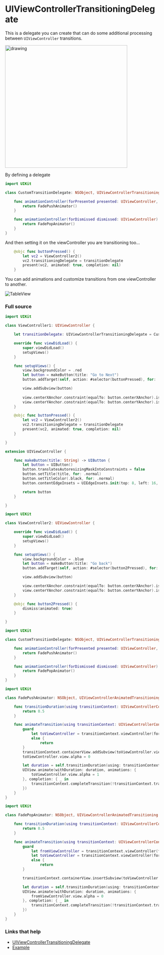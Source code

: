 # UIViewControllerTransitioningDelegate

This is a delegate you can create that can do some additional processing between `UIViewController` transitions.

<img src="https://github.com/jrasmusson/ios-starter-kit/blob/master/animations/UIViewControllerTransitioningDelegate/images/transition.png" alt="drawing" width="400"/>

By defining a delegate

```swift
import UIKit

class CustomTransitionDelegate: NSObject, UIViewControllerTransitioningDelegate {

    func animationController(forPresented presented: UIViewController, presenting: UIViewController, source: UIViewController) -> UIViewControllerAnimatedTransitioning? {
        return FadePushAnimator()
    }

    func animationController(forDismissed dismissed: UIViewController) -> UIViewControllerAnimatedTransitioning? {
        return FadePopAnimator()
    }
}
```

And then setting it on the viewController you are transitioning too...

```swift
    @objc func buttonPressed() {
        let vc2 = ViewController2()
        vc2.transitioningDelegate = transitionDelegate
        present(vc2, animated: true, completion: nil)
    }
```

You can add animations and customize transitions from one viewController to another.

![TableView](https://github.com/jrasmusson/ios-starter-kit/blob/master/basics/UIScrollView/images/demo.gif)

### Full source

```swift
import UIKit

class ViewController1: UIViewController {

    let transitionDelegate: UIViewControllerTransitioningDelegate = CustomTransitionDelegate()

    override func viewDidLoad() {
        super.viewDidLoad()
        setupViews()
    }

    func setupViews() {
        view.backgroundColor = .red
        let button = makeButton(title: "Go to Next")
        button.addTarget(self, action: #selector(buttonPressed), for: .touchUpInside)

        view.addSubview(button)
        
        view.centerXAnchor.constraint(equalTo: button.centerXAnchor).isActive = true
        view.centerYAnchor.constraint(equalTo: button.centerYAnchor).isActive = true
    }

    @objc func buttonPressed() {
        let vc2 = ViewController2()
        vc2.transitioningDelegate = transitionDelegate
        present(vc2, animated: true, completion: nil)
    }

}

extension UIViewController {

    func makeButton(title: String) -> UIButton {
        let button = UIButton()
        button.translatesAutoresizingMaskIntoConstraints = false
        button.setTitle(title, for: .normal)
        button.setTitleColor(.black, for: .normal)
        button.contentEdgeInsets = UIEdgeInsets.init(top: 8, left: 16, bottom: 8, right: 16)

        return button
    }

}
```

```swift
import UIKit

class ViewController2: UIViewController {

    override func viewDidLoad() {
        super.viewDidLoad()
        setupViews()
    }

    func setupViews() {
        view.backgroundColor = .blue
        let button = makeButton(title: "Go back")
        button.addTarget(self, action: #selector(button2Pressed), for: .touchUpInside)

        view.addSubview(button)

        view.centerXAnchor.constraint(equalTo: button.centerXAnchor).isActive = true
        view.centerYAnchor.constraint(equalTo: button.centerYAnchor).isActive = true
    }

    @objc func button2Pressed() {
        dismiss(animated: true)
    }

}
```

```swift
import UIKit

class CustomTransitionDelegate: NSObject, UIViewControllerTransitioningDelegate {

    func animationController(forPresented presented: UIViewController, presenting: UIViewController, source: UIViewController) -> UIViewControllerAnimatedTransitioning? {
        return FadePushAnimator()
    }

    func animationController(forDismissed dismissed: UIViewController) -> UIViewControllerAnimatedTransitioning? {
        return FadePopAnimator()
    }
}
```

```swift
import UIKit

class FadePushAnimator: NSObject, UIViewControllerAnimatedTransitioning {

    func transitionDuration(using transitionContext: UIViewControllerContextTransitioning?) -> TimeInterval {
        return 0.5
    }

    func animateTransition(using transitionContext: UIViewControllerContextTransitioning) {
        guard
            let toViewController = transitionContext.viewController(forKey: .to)
            else {
                return
        }
        transitionContext.containerView.addSubview(toViewController.view)
        toViewController.view.alpha = 0

        let duration = self.transitionDuration(using: transitionContext)
        UIView.animate(withDuration: duration, animations: {
            toViewController.view.alpha = 1
        }, completion: { _ in
            transitionContext.completeTransition(!transitionContext.transitionWasCancelled)
        })
    }
}
```

```swift
import UIKit

class FadePopAnimator: NSObject, UIViewControllerAnimatedTransitioning {

    func transitionDuration(using transitionContext: UIViewControllerContextTransitioning?) -> TimeInterval {
        return 0.5
    }

    func animateTransition(using transitionContext: UIViewControllerContextTransitioning) {
        guard
            let fromViewController = transitionContext.viewController(forKey: .from),
            let toViewController = transitionContext.viewController(forKey: .to)
            else {
                return
        }

        transitionContext.containerView.insertSubview(toViewController.view, belowSubview: fromViewController.view)

        let duration = self.transitionDuration(using: transitionContext)
        UIView.animate(withDuration: duration, animations: {
            fromViewController.view.alpha = 0
        }, completion: { _ in
            transitionContext.completeTransition(!transitionContext.transitionWasCancelled)
        })
    }
}
```


### Links that help

- [UIViewControllerTransitioningDelegate](https://developer.apple.com/documentation/uikit/uiviewcontrollertransitioningdelegate)
- [Example](https://itnext.io/learn-ios-custom-view-controller-animation-transition-once-for-all-9db80ad447e)
